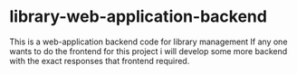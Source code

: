 # library-web-application-backend
This is a web-application backend code for library management
If any one wants to do the frontend for this project i will develop some more backend with the exact responses that frontend required. 
